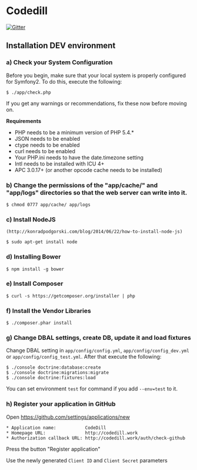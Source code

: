 # Codedill

[![Gitter](https://badges.gitter.im/Join%20Chat.svg)](https://gitter.im/stfalcon-studio/codedill?utm_source=badge&utm_medium=badge&utm_campaign=pr-badge)

## Installation DEV environment

### a) Check your System Configuration

Before you begin, make sure that your local system is properly configured
for Symfony2. To do this, execute the following:

    $ ./app/check.php

If you get any warnings or recommendations, fix these now before moving on.

**Requirements**

* PHP needs to be a minimum version of PHP 5.4.*
* JSON needs to be enabled
* ctype needs to be enabled
* curl needs to be enabled
* Your PHP.ini needs to have the date.timezone setting
* Intl needs to be installed with ICU 4+
* APC 3.0.17+ (or another opcode cache needs to be installed)


### b) Change the permissions of the "app/cache/" and "app/logs" directories so that the web server can write into it.

    $ chmod 0777 app/cache/ app/logs

### c) Install NodeJS

    (http://konradpodgorski.com/blog/2014/06/22/how-to-install-node-js)

    $ sudo apt-get install node

### d) Installing Bower

    $ npm install -g bower

### e) Install Composer

    $ curl -s https://getcomposer.org/installer | php

### f) Install the Vendor Libraries

    $ ./composer.phar install

### g) Change DBAL settings, create DB, update it and load fixtures

Change DBAL setting in `app/config/config.yml`, `app/config/config_dev.yml` or
`app/config/config_test.yml`. After that execute the following:

    $ ./console doctrine:database:create
    $ ./console doctrine:migrations:migrate
    $ ./console doctrine:fixtures:load

You can set environment `test` for command if you add `--env=test` to it.

### h) Register your application in GitHub
 
Open https://github.com/settings/applications/new

    * Application name:           CodeDill
    * Homepage URL:               http://codedill.work
    * Authorization callback URL: http://codedill.work/auth/check-github
    
Press the button "Register application"

Use the newly generated `Client ID` and `Client Secret` parameters    
